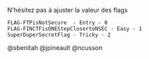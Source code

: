 N'hésitez pas à ajuster la valeur des flags

```
FLAG-FTPisNotSecure  - Entry - 0
FLAG-FINCTFisONEStepClosertoNSEC - Easy - 1
SuperDuperSecretFlag - Tricky - 2
```

@sbenitah
@jpineault
@ncusson
